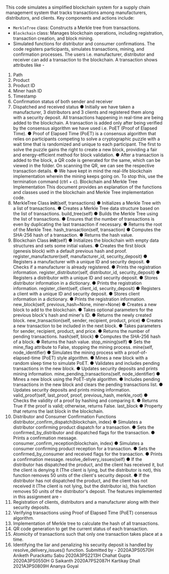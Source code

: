 
This code simulates a simplified blockchain system for a supply
chain management system that tracks transactions among
manufacturers, distributors, and clients. Key components and
actions include:
- `MerkleTree` class: Constructs a Merkle tree from transactions.
- `Blockchain` class: Manages blockchain operations, including
registration, transaction creation, and block mining.
- Simulated functions for distributor and consumer confirmations.
The code registers participants, simulates transactions, mining,
and confirmation processes. The users i.e. manufacturer,
distributor and receiver can add a transaction to the blockchain. A
transaction shows attributes like -
1. Path
2. Product
3. Product ID
4. Miner hash ID
5. Timestamp
6. Confirmation status of both sender and receiver
7. Dispatched and received status
● Initially we have taken a manufacturer, 3 distributors and 3
clients and registered them along with a security deposit. All
transactions happening in real-time are being added to the
blockchain. A transaction is added only after being verified by
the consensus algorithm we have used i.e. PoET (Proof of
Elapsed Time).
● Proof of Elapsed Time (PoET) is a consensus algorithm that
relies on participants competing to solve a cryptographic puzzle
with a wait time that is randomized and unique to each
participant. The first to solve the puzzle gains the right to create
a new block, providing a fair and energy-efficient method for
block validation.
● After a transaction is added to the block, a QR code is
generated for the same, which can be viewed in the folder. On
scanning the QR, we can see the respective transaction details.
● We have kept in mind the real-life blockchain implementation
wherein the mining keeps going on. To stop this, use the
termination command (ctrl + c).
Blockchain and Merkle Tree Implementation
This document provides an explanation of the functions and
classes used in the blockchain and Merkle Tree implementation
code.
1. MerkleTree Class
__init__(self, transactions)
● Initializes a Merkle Tree with a list of transactions.
● Creates a Merkle Tree data structure based on the list of
transactions.
build_tree(self)
● Builds the Merkle Tree using the list of transactions.
● Ensures that the number of transactions is even by
duplicating the last transaction if necessary.
● Returns the root of the Merkle Tree.
hash_transaction(self, transaction)
● Computes the SHA-256 hash of a transaction.
● Returns the hash value.
2. Blockchain Class
__init__(self)
● Initializes the blockchain with empty data structures and sets
some initial values.
● Creates the first block (genesis block) with a default previous
hash and proof.
register_manufacturer(self, manufacturer_id,
security_deposit)
● Registers a manufacturer with a unique ID and security
deposit.
● Checks if a manufacturer is already registered.
● Prints the registration information.
register_distributor(self, distributor_id, security_deposit)
● Registers a distributor with a unique ID and security deposit.
● Stores distributor information in a dictionary.
● Prints the registration information.
register_client(self, client_id, security_deposit)
● Registers a client with a unique ID and security deposit.
● Stores client information in a dictionary.
● Prints the registration information.
new_block(self, previous_hash=None, miner=None)
● Creates a new block to add to the blockchain.
● Takes optional parameters for the previous block's hash and
miner's ID.
● Returns the newly created block.
new_transaction(self, sender, recipient, product, price)
● Creates a new transaction to be included in the next block.
● Takes parameters for sender, recipient, product, and price.
● Returns the number of pending transactions.
hash(self, block)
● Computes the SHA-256 hash of a block.
● Returns the hash value.
stop_mining(self)
● Sets the mine_flag attribute to False, stopping the mining
process.
mine(self, node_identifier)
● Simulates the mining process with a proof-of-elapsed-time
(PoET) style algorithm.
● Mines a new block with a random sleep time to simulate
PoET.
● Validates and includes pending transactions in the new
block.
● Updates security deposits and prints mining information.
mine_pending_transactions(self, node_identifier)
● Mines a new block using the PoET-style algorithm.
● Includes pending transactions in the new block and clears
the pending transactions list.
● Updates security deposits and prints mining information.
valid_proof(self, last_proof, proof, previous_hash,
merkle_root)
● Checks the validity of a proof by hashing and comparing it.
● Returns True if the proof is valid; otherwise, returns False.
last_block
● Property that returns the last block in the blockchain.
3. Distributor and Consumer Confirmation Functions
distributor_confirm_dispatch(blockchain, index)
● Simulates a distributor confirming product dispatch for a
transaction.
● Sets the confirmed_by_distributor and dispatched flags
for the transaction.
● Prints a confirmation message.
consumer_confirm_reception(blockchain, index)
● Simulates a consumer confirming product reception for a
transaction.
● Sets the confirmed_by_consumer and received flags for
the transaction.
● Prints a confirmation message.
resolve_delivery_issues(self)
● If the distributor has dispatched the product, and the client
has received it, but the client is denying it (The client is lying,
but the distributor is not), this function removes 50 units of
the client's security deposit.
● If the distributor has not dispatched the product, and the
client has not received it (The client is not lying, but the
distributor is), this function removes 50 units of the
distributor's deposit.
The features implemented in this assignment are -
1. Registration of clients, distributors and a manufacturer along
with their security deposits.
2. Verifying transactions using Proof of Elapsed Time (PoET)
consensus algorithm.
3. Implementation of Merkle tree to calculate the hash of all
transactions.
4. QR code generation to get the current status of each
transaction.
5. Atomicity of transactions such that only one transaction
takes place at a time.
6. Identifying the liar and penalizing his security deposit is
handled by resolve_delivery_issues() function.
Submitted by -
2020A3PS0570H Aniketh Purackattu Sabu
2020A3PS2213H Chahat Gupta
2020A3PS0550H G Saikanth
2020A7PS2087H Kartikay Dhall
2021A3PS0809H Ananya Goyal
